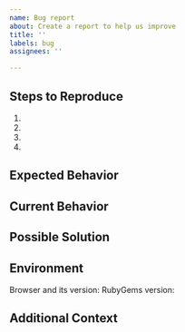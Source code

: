 ```yaml
---
name: Bug report
about: Create a report to help us improve
title: ''
labels: bug
assignees: ''

---
```


<!--
This issue tracker for bug reports and feature requests only.

  * Please open a support ticket by sending mail to support@rubygems.org if your issue is related your rubygems.org account or you need help using the site.
  * Please submit a report using https://hackerone.com/rubygems if you are reporting a security vulnerability.
--->

<!--- Provide a general summary of the issue in the Title above -->

## Steps to Reproduce
<!--- Provide a link to a live example, or an unambiguous set of steps to -->
1.
2.
3.
4.

## Expected Behavior
<!--- Tell us what should happen -->

## Current Behavior
<!--- Tell us what happens instead of the expected behavior -->

## Possible Solution
<!--- Not obligatory, but suggest a fix/reason for the bug, -->

## Environment
Browser and its version:
RubyGems version:

## Additional Context
<!--- Add any other context about the problem here. -->
